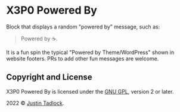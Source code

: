 # X3P0 Powered By

Block that displays a random "powered by" message, such as:

> Powered by ☕.

It is a fun spin the typical "Powered by Theme/WordPress" shown in website footers.  PRs to add other fun messages are welcome.

## Copyright and License

X3P0 Powered By is licensed under the [GNU GPL](http://www.gnu.org/licenses/old-licenses/gpl-2.0.html), version 2 or later.

2022 &copy; [Justin Tadlock](http://justintadlock.com).
